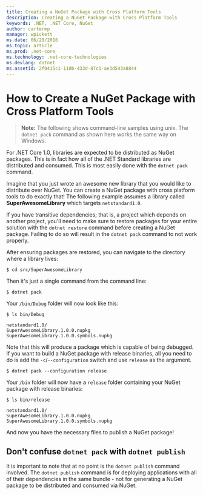 ```yaml
---
title: Creating a NuGet Package with Cross Platform Tools
description: Creating a NuGet Package with Cross Platform Tools
keywords: .NET, .NET Core, NuGet
author: cartermp
manager: wpickett
ms.date: 06/20/2016
ms.topic: article
ms.prod: .net-core
ms.technology: .net-core-technologies
ms.devlang: dotnet
ms.assetid: 2f0415c1-110b-433d-87c1-ae3d543a8844
---
```


# How to Create a NuGet Package with Cross Platform Tools

> **Note:** The following shows command-line samples using unix.  The `dotnet pack` command as shown here works the same way on Windows.

For .NET Core 1.0, libraries are expected to be distributed as NuGet packages.  This is in fact how all of the .NET Standard libraries are distributed and consumed.  This is most easily done with the `dotnet pack` command.

Imagine that you just wrote an awesome new library that you would like to distribute over NuGet.  You can create a NuGet package with cross platform tools to do exactly that!  The following example assumes a library called **SuperAwesomeLibrary** which targets `netstandard1.0`.

If you have transitive dependencies; that is, a project which depends on another project, you'll need to make sure to restore packages for your entire solution with the `dotnet restore` command before creating a NuGet package.  Failing to do so will result in the `dotnet pack` command to not work properly.

After ensuring packages are restored, you can navigate to the directory where a library lives:

`$ cd src/SuperAwesomeLibrary`

Then it's just a single command from the command line:
    
`$ dotnet pack`

Your `/bin/Debug` folder will now look like this:

```
$ ls bin/Debug

netstandard1.0/
SuperAwesomeLibrary.1.0.0.nupkg
SuperAwesomeLibrary.1.0.0.symbols.nupkg
```

Note that this will produce a package which is capable of being debugged.  If you want to build a NuGet package with release binaries, all you need to do is add the `-c`/`--configuration` switch and use `release` as the argument.

`$ dotnet pack --configuration release`

Your `/bin` folder will now have a `release` folder containing your NuGet package with release binaries:

```
$ ls bin/release

netstandard1.0/
SuperAwesomeLibrary.1.0.0.nupkg
SuperAwesomeLibrary.1.0.0.symbols.nupkg
```

And now you have the necessary files to publish a NuGet package!

## Don't confuse `dotnet pack` with `dotnet publish`

It is important to note that at no point is the `dotnet publish` command involved.  The `dotnet publish` command is for deploying applications with all of their dependencies in the same bundle -  not for generating a NuGet package to be distributed and consumed via NuGet.
